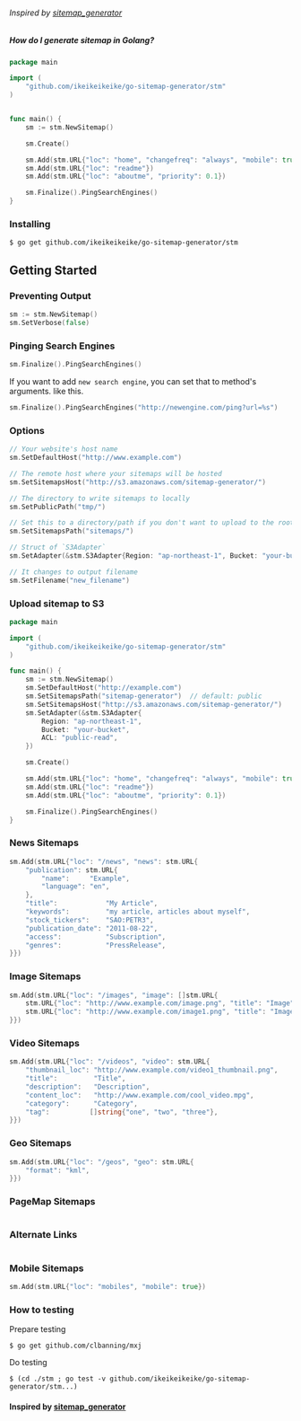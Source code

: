 ###### Inspired by [sitemap_generator](http://github.com/kjvarga/sitemap_generator)

##### How do I generate sitemap in Golang?

```go
package main

import (
    "github.com/ikeikeikeike/go-sitemap-generator/stm"
)


func main() {
    sm := stm.NewSitemap()

    sm.Create()

    sm.Add(stm.URL{"loc": "home", "changefreq": "always", "mobile": true})
    sm.Add(stm.URL{"loc": "readme"})
    sm.Add(stm.URL{"loc": "aboutme", "priority": 0.1})

    sm.Finalize().PingSearchEngines()
}
```

### Installing

```console
$ go get github.com/ikeikeikeike/go-sitemap-generator/stm
```

## Getting Started

### Preventing Output

```go
sm := stm.NewSitemap()
sm.SetVerbose(false)
```

### Pinging Search Engines

```go
sm.Finalize().PingSearchEngines()
```

If you want to add `new search engine`, you can set that to method's arguments. like this.

```go
sm.Finalize().PingSearchEngines("http://newengine.com/ping?url=%s")
```

### Options

```go
// Your website's host name
sm.SetDefaultHost("http://www.example.com")

// The remote host where your sitemaps will be hosted
sm.SetSitemapsHost("http://s3.amazonaws.com/sitemap-generator/")

// The directory to write sitemaps to locally
sm.SetPublicPath("tmp/")

// Set this to a directory/path if you don't want to upload to the root of your `SitemapsHost`
sm.SetSitemapsPath("sitemaps/")

// Struct of `S3Adapter`
sm.SetAdapter(&stm.S3Adapter{Region: "ap-northeast-1", Bucket: "your-bucket", ACL: "public-read"})

// It changes to output filename
sm.SetFilename("new_filename")
```

### Upload sitemap to S3 

```go
package main

import (
    "github.com/ikeikeikeike/go-sitemap-generator/stm"
)

func main() {
    sm := stm.NewSitemap()
    sm.SetDefaultHost("http://example.com")
    sm.SetSitemapsPath("sitemap-generator")  // default: public
    sm.SetSitemapsHost("http://s3.amazonaws.com/sitemap-generator/")
    sm.SetAdapter(&stm.S3Adapter{
        Region: "ap-northeast-1", 
        Bucket: "your-bucket", 
        ACL: "public-read",
    })

    sm.Create()

    sm.Add(stm.URL{"loc": "home", "changefreq": "always", "mobile": true})
    sm.Add(stm.URL{"loc": "readme"})
    sm.Add(stm.URL{"loc": "aboutme", "priority": 0.1})

    sm.Finalize().PingSearchEngines()
}
```

### News Sitemaps

```go
sm.Add(stm.URL{"loc": "/news", "news": stm.URL{
    "publication": stm.URL{
        "name":     "Example",
        "language": "en",
    },
    "title":            "My Article",
    "keywords":         "my article, articles about myself",
    "stock_tickers":    "SAO:PETR3",
    "publication_date": "2011-08-22",
    "access":           "Subscription",
    "genres":           "PressRelease",
}})
```

### Image Sitemaps

```go
sm.Add(stm.URL{"loc": "/images", "image": []stm.URL{
    stm.URL{"loc": "http://www.example.com/image.png", "title": "Image"},
    stm.URL{"loc": "http://www.example.com/image1.png", "title": "Image1"},
}})

```

### Video Sitemaps

```go
sm.Add(stm.URL{"loc": "/videos", "video": stm.URL{
    "thumbnail_loc": "http://www.example.com/video1_thumbnail.png",
    "title":         "Title",
    "description":   "Description",
    "content_loc":   "http://www.example.com/cool_video.mpg",
    "category":      "Category",
    "tag":          []string{"one", "two", "three"},
}})
```

### Geo Sitemaps

```go
sm.Add(stm.URL{"loc": "/geos", "geo": stm.URL{
    "format": "kml",
}})
```

### PageMap Sitemaps

```go
```

### Alternate Links

```go
```

### Mobile Sitemaps

```go
sm.Add(stm.URL{"loc": "mobiles", "mobile": true})
```

### How to testing

Prepare testing

```console
$ go get github.com/clbanning/mxj
```

Do testing

```console
$ (cd ./stm ; go test -v github.com/ikeikeikeike/go-sitemap-generator/stm...)
```

#### Inspired by [sitemap_generator](http://github.com/kjvarga/sitemap_generator)
